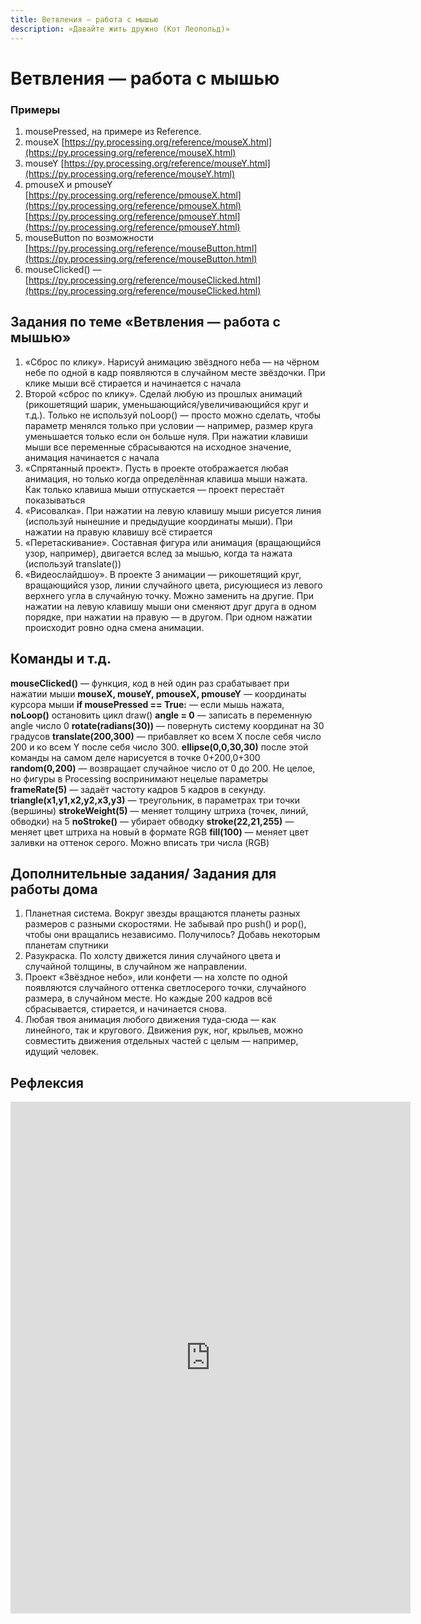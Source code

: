 ```yaml
---
title: Ветвления — работа с мышью
description: «Давайте жить дружно (Кот Леопольд)»
---
```


# Ветвления — работа с мышью



### Примеры 

1. mousePressed, на примере из Reference. 
1. mouseX [https://py.processing.org/reference/mouseX.html](https://py.processing.org/reference/mouseX.html) 
1. mouseY [https://py.processing.org/reference/mouseY.html](https://py.processing.org/reference/mouseY.html)
1. pmouseX и pmouseY
[https://py.processing.org/reference/pmouseX.html](https://py.processing.org/reference/pmouseX.html)
[https://py.processing.org/reference/pmouseY.html](https://py.processing.org/reference/pmouseY.html)
1. mouseButton по возможности [https://py.processing.org/reference/mouseButton.html](https://py.processing.org/reference/mouseButton.html) 
1. mouseClicked() — [https://py.processing.org/reference/mouseClicked.html](https://py.processing.org/reference/mouseClicked.html) 


## Задания по теме «Ветвления — работа с мышью»

1. «Сброс по клику». Нарисуй анимацию звёздного неба — на чёрном небе по одной в кадр появляются в случайном месте звёздочки. При клике мыши всё стирается и начинается с начала
2. Второй «сброс по клику». Сделай любую из прошлых анимаций (рикошетящий шарик, уменьшающийся/увеличивающийся круг и т.д.). Только не используй noLoop() — просто можно сделать, чтобы параметр менялся только при условии — например, размер круга уменьшается только если он больше нуля.
При нажатии клавиши мыши все переменные сбрасываются на исходное значение, анимация начинается с начала
3. «Спрятанный проект». Пусть в проекте отображается любая анимация, но  только когда определённая клавиша мыши нажата. Как только клавиша мыши отпускается — проект перестаёт показываться
4. «Рисовалка». При нажатии на левую клавишу мыши рисуется линия (используй нынешние и предыдущие координаты мыши). При нажатии на правую клавишу всё стирается
5. «Перетаскивание». Составная фигура или анимация (вращающийся узор, например), двигается вслед за мышью, когда та нажата (используй translate())
6. «Видеослайдшоу». В проекте 3 анимации — рикошетящий круг, вращающийся узор, линии случайного цвета, рисующиеся из левого верхнего угла в случайную точку. Можно заменить на другие. При нажатии на левую клавишу мыши они сменяют друг друга в одном порядке, при нажатии на правую — в другом. При одном нажатии происходит ровно одна смена анимации.


## Команды и т.д.

**mouseClicked()**  — функция, код в ней один раз срабатывает при нажатии мыши
**mouseX, mouseY, pmouseX, pmouseY** — координаты курсора мыши 
**if mousePressed == True:** — если мышь нажата, 
    **noLoop()** остановить цикл draw() 
**angle = 0** — записать в переменную angle число 0
**rotate(radians(30))** — повернуть систему координат на 30 градусов
**translate(200,300)** — прибавляет ко всем X после себя число 200 и ко всем Y после себя число 300. **ellipse(0,0,30,30)** после этой команды на самом деле нарисуется в точке 0+200,0+300
**random(0,200)** — возвращает случайное число от 0 до 200. Не целое, но фигуры в Processing воспринимают нецелые параметры
**frameRate(5)** — задаёт частоту кадров 5 кадров в секунду.
**triangle(x1,y1,x2,y2,x3,y3)** — треугольник, в параметрах три точки (вершины)
**strokeWeight(5)** — меняет толщину штриха (точек, линий, обводки) на 5
**noStroke()** — убирает обводку
**stroke(22,21,255)** — меняет цвет штриха на новый в формате RGB
**fill(100)** — меняет цвет заливки на оттенок серого. Можно вписать три числа (RGB)

## Дополнительные задания/ Задания для работы дома

1. Планетная система. Вокруг звезды вращаются планеты разных размеров с разными скоростями. Не забывай про push() и pop(), чтобы они вращались независимо. Получилось? Добавь некоторым планетам спутники
2. Разукраска. По холсту движется линия случайного цвета и случайной толщины, в случайном же направлении.
3. Проект «Звёздное небо», или конфети — на холсте по одной появляются случайного оттенка светлосерого точки, случайного размера, в случайном месте. Но каждые 200 кадров всё сбрасывается, стирается, и начинается снова.
4. Любая твоя анимация любого движения туда-сюда — как линейного, так и кругового. Движения рук, ног, крыльев, можно совместить движения отдельных частей с целым — например, идущий человек.

## Рефлексия

<iframe src="https://docs.google.com/forms/d/e/1FAIpQLSef9D7a9djQfWBiBFOY-3zIKQvFGCJSFtsM-stweM6r3U_2gQ/viewform?embedded=true" width="640" height="819" frameborder="0" marginheight="0" marginwidth="0">Загрузка…</iframe>
